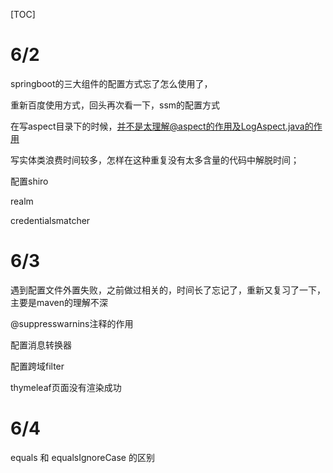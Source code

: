 [TOC]

# 6/2

springboot的三大组件的配置方式忘了怎么使用了，

重新百度使用方式，回头再次看一下，ssm的配置方式



在写aspect目录下的时候，并不是太理解@aspect的作用及LogAspect.java的作用



写实体类浪费时间较多，怎样在这种重复没有太多含量的代码中解脱时间；



配置shiro  

realm

credentialsmatcher



# 6/3

遇到配置文件外置失败，之前做过相关的，时间长了忘记了，重新又复习了一下，主要是maven的理解不深



@suppresswarnins注释的作用 

配置消息转换器

配置跨域filter

thymeleaf页面没有渲染成功

# 6/4

equals 和 equalsIgnoreCase 的区别